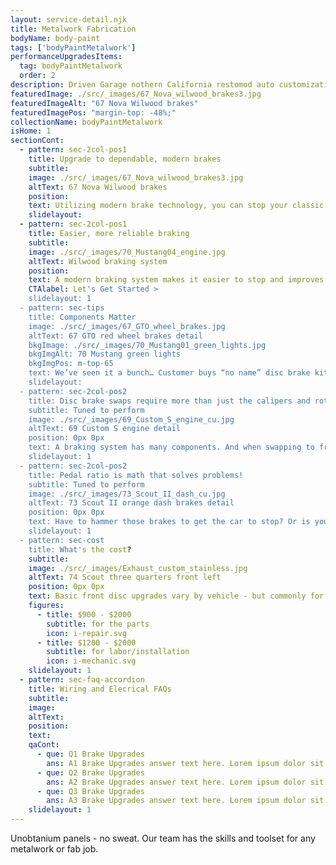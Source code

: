 ```yaml
---
layout: service-detail.njk
title: Metalwork Fabrication
bodyName: body-paint
tags: ['bodyPaintMetalwork']
performanceUpgradesItems:
  tag: bodyPaintMetalwork
  order: 2
description: Driven Garage nothern California restomod auto customization and repair shop
featuredImage: ./src/_images/67_Nova_wilwood_brakes3.jpg
featuredImageAlt: "67 Nova Wilwood brakes"
featuredImagePos: "margin-top: -48%;"
collectionName: bodyPaintMetalwork
isHome: 1
sectionCont:
  - pattern: sec-2col-pos1
    title: Upgrade to dependable, modern brakes
    subtitle: 
    image: ./src/_images/67_Nova_wilwood_brakes3.jpg
    altText: 67 Nova Wilwood brakes
    position: 
    text: Utilizing modern brake technology, you can stop your classic car in a shorter distance and with less effort, giving you peace of mind on the road. Plus, a brake upgrade can improve your car's handling and performance, making it more fun to drive.
    slidelayout:
  - pattern: sec-2col-pos1
    title: Easier, more reliable braking
    subtitle: 
    image: ./src/_images/70_Mustang04_engine.jpg
    altText: Wilwood braking system
    position: 
    text: A modern braking system makes it easier to stop and improves handling. This can be especially helpful if you have a classic car with a lot of horsepower. New brakes are more effective than their old-school counterparts, so you can stop your car in a shorter distance. This can be a lifesaver in an emergency situation.
    CTAlabel: Let's Get Started >
    slidelayout: 1
  - pattern: sec-tips
    title: Components Matter
    image: ./src/_images/67_GTO_wheel_brakes.jpg
    altText: 67 GTO red wheel brakes detail
    bkgImage: ./src/_images/70_Mustang01_green_lights.jpg
    bkgImgAlt: 70 Mustang green lights
    bkgImgPos: m-top-65
    text: We’ve seen it a bunch… Customer buys “no name” disc brake kit online and asks us to install it. Most of these kits use off the shelf parts from 20 year old cars and some brackets. They rarely fit right and can take 2x longer to install. We prefer to spec a good engineered component from a company like Wilwood Engineering, Brembo, Baer, etc. The kit was engineered for the car - and can generally be installed in half the time of some cobbled together “Kit”.  You save in the long run by saving on Labor hours - $400 saved on the cheap kit can end up costing you $800 in hours to install. You also get a superior product that adds resale to the car.
    slidelayout:
  - pattern: sec-2col-pos2
    title: Disc brake swaps require more than just the calipers and rotors
    subtitle: Tuned to perform
    image: ./src/_images/69_Custom_S_engine_cu.jpg
    altText: 69 Custom S engine detail
    position: 0px 0px
    text: A braking system has many components. And when swapping to front (or 4 wheel) disc brakes we also need to change the lines, and most importantly the brake master cylinder. You can’t use a drum/drum master for a disc/drum set-up.
    slidelayout: 1
  - pattern: sec-2col-pos2
    title: Pedal ratio is math that solves problems!
    subtitle: Tuned to perform
    image: ./src/_images/73_Scout_II_dash_cu.jpg
    altText: 73 Scout II orange dash brakes detail
    position: 0px 0px
    text: Have to hammer those brakes to get the car to stop? Or is your pedal “Touchy” sending the car into a screech without much pressure. Pedal ratio may be the issue - we can get to the root of this issue and get you stopping safely.
    slidelayout: 1
  - pattern: sec-cost
    title: What's the cost?
    subtitle: 
    image: ./src/_images/Exhaust_custom_stainless.jpg
    altText: 74 Scout three quarters front left
    position: 0px 0px
    text: Basic front disc upgrades vary by vehicle - but commonly for a simple set-up you can expect to pay the following
    figures:
      - title: $900 - $2000
        subtitle: for the parts
        icon: i-repair.svg
      - title: $1200 - $2000
        subtitle: for labor/installation
        icon: i-mechanic.svg
    slidelayout: 1
  - pattern: sec-faq-accordion
    title: Wiring and Elecrical FAQs
    subtitle: 
    image: 
    altText: 
    position: 
    text: 
    qaCont:
      - que: Q1 Brake Upgrades
        ans: A1 Brake Upgrades answer text here. Lorem ipsum dolor sit amet, consectetur adipiscing elit. Cras vitae dolor id enim iaculis bibendum. Fusce ut pellentesque erat.
      - que: Q2 Brake Upgrades
        ans: A2 Brake Upgrades answer text here. Lorem ipsum dolor sit amet, consectetur adipiscing elit. Cras vitae dolor id enim iaculis bibendum. Fusce ut pellentesque erat.
      - que: Q3 Brake Upgrades
        ans: A3 Brake Upgrades answer text here. Lorem ipsum dolor sit amet, consectetur adipiscing elit. Cras vitae dolor id enim iaculis bibendum. Fusce ut pellentesque erat.
    slidelayout: 1
---
```


Unobtanium panels - no sweat. Our team has the skills and toolset for any metalwork or fab job.